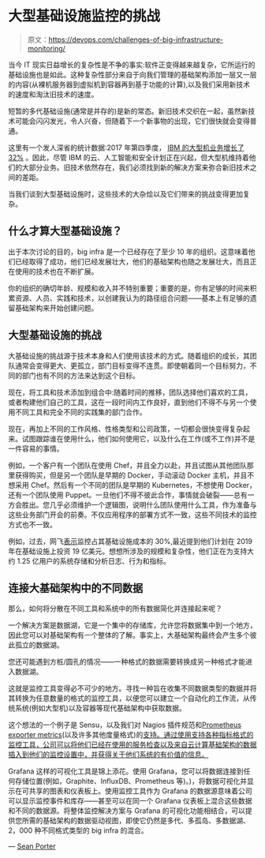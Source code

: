 # 大型基础设施监控的挑战

> 原文：<https://devops.com/challenges-of-big-infrastructure-monitoring/>

当今 IT 现实日益增长的复杂性是不争的事实:软件正变得越来越复杂，它所运行的基础设施也是如此。这种复杂性部分来自于向我们管理的基础架构添加一层又一层的内容(从裸机服务器到虚拟机到容器再到基于功能的计算),以及我们采用新技术的速度和淘汰旧技术的速度。

短暂的多代基础设施(通常是并存的)是新的常态。新旧技术交织在一起，虽然新技术可能会闪闪发光，令人兴奋，但随着下一个新事物的出现，它们很快就会变得普通。

这里有一个发人深省的统计数据:2017 年第四季度， [IBM 的大型机业务增长了 32%](https://www-03.ibm.com/press/us/en/pressrelease/53620.wss) 。因此，尽管 IBM 的云、人工智能和安全计划正在兴起，但大型机维持着他们的大部分业务。旧技术依然存在，我们必须找到新的解决方案来弥合新旧技术之间的差距。

当我们谈到大型基础设施时，这些技术的大杂烩以及它们带来的挑战变得更加复杂。

## 什么才算大型基础设施？

出于本次讨论的目的，big infra 是一个已经存在了至少 10 年的组织。这意味着他们已经取得了成功，他们已经发展壮大，他们的基础架构也随之发展壮大，而且正在使用的技术也在不断扩展。

你的组织的确切年龄、规模和收入并不特别重要；重要的是，你有足够的时间来积累资源、人员、实践和技术，以创建我认为的路径组合问题——基本上有足够的遗留基础架构来开始创建问题。

## **大型基础设施的挑战**

大基础设施的挑战源于技术本身和人们使用该技术的方式。随着组织的成长，其团队通常会变得更大、更孤立，部门目标变得不连贯。即使朝着同一个目标努力，不同的部门也有不同的方法来达到这个目标。

现在，将工具和技术添加到组合中:随着时间的推移，团队选择他们喜欢的工具，或者构建他们自己的工具，这在一段时间内工作良好，直到他们不得不与另一个使用不同工具和完全不同的实践集的部门合作。

现在，再加上不同的工作风格、性格类型和公司政策，一切都会很快变得复杂起来。试图跟踪谁在使用什么，他们如何使用它，以及什么在工作(或不工作)并不是一件容易的事情。

例如，一个客户有一个团队在使用 Chef，并且全力以赴，并且试图从其他团队那里获得购买，但是另一个团队是早期的 Docker，手动滚动 Docker 主机，并且不想采用 Chef。然后有一个不同的团队是早期的 Kubernetes，不想使用 Docker，还有一个团队使用 Puppet。一旦他们不得不彼此合作，事情就会破裂——总有一方会胜出。您几乎必须维护一个逻辑图，说明什么团队使用什么工具，作为准备与这些业务部门开会的前奏。不仅应用程序的部署方式不一致，这些不同技术的监控方式也不一致。

例如，过去，网飞[表示](https://medium.com/netflix-techblog/lessons-from-building-observability-tools-at-netflix-7cfafed6ab17)监控占其基础设施成本的 30%,最近提到他们计划在 2019 年在基础设施上投资 19 亿美元。想想所涉及的规模和复杂性，他们正在为支持大约 1.25 亿用户的系统存储和分析日志、行为和指标。

## **连接大基础架构中的不同数据**

那么，如何将分散在不同工具和系统中的所有数据简化并连接起来呢？

一个解决方案是数据湖，它是一个集中的存储库，允许您将数据集中到一个地方，因此您可以对基础架构有一个整体的了解。事实上，大基础架构最终会产生多个彼此孤立的数据湖。

您还可能遇到方桩/圆孔的情况——一种格式的数据需要转换成另一种格式才能进入数据湖。

这就是监控工具变得必不可少的地方。寻找一种旨在收集不同数据类型的数据并将其转换为任意数量的格式的监控工具，以便您可以建立一个自动化的工作流，从传统系统(例如大型机)以及容器等现代基础架构中获取数据。

这个想法的一个例子是 Sensu，以及我们对 Nagios 插件规范和[Prometheus exporter metrics](https://blog.sensu.io/the-sensu-prometheus-collector-972c441d45e)(以及许多其他度量格式)的[支持。通过使用支持各种指标格式的监控工具，公司可以将他们已经在使用的服务检查以及来自云计算基础架构的数据插入到他们的监控设置中，并获得关于他们系统的有价值的信息。](https://blog.sensu.io/the-story-of-nagios-plugin-support-in-sensu)

Grafana 这样的可视化工具是锦上添花。使用 Grafana，您可以将数据连接到任何存储位置(例如，Graphite、InfluxDB、Prometheus 等)。)，将数据可视化并显示在可共享的图表和仪表板上。使用监控工具作为 Grafana 的数据源意味着公司可以显示监控事件和库存——甚至可以在同一个 Grafana 仪表板上混合这些数据和不同的数据源。将整体监控解决方案与 Grafana 的可视化功能相结合，可以提供您所需的基础架构的数据驱动视图，即使它仍然是多代、多孤岛、多数据湖、2，000 种不同格式类型的 big infra 的混合。

— [Sean Porter](https://devops.com/author/sean-porter/)